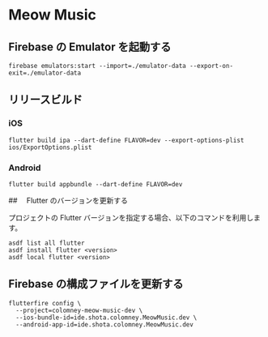# Meow Music

## Firebase の Emulator を起動する

```shell
firebase emulators:start --import=./emulator-data --export-on-exit=./emulator-data
```

## リリースビルド

### iOS

```shell
flutter build ipa --dart-define FLAVOR=dev --export-options-plist ios/ExportOptions.plist
```

### Android

```shell
flutter build appbundle --dart-define FLAVOR=dev
```

##　 Flutter のバージョンを更新する

プロジェクトの Flutter バージョンを指定する場合、以下のコマンドを利用します。

```shell
asdf list all flutter
asdf install flutter <version>
asdf local flutter <version>
```

## Firebase の構成ファイルを更新する

```shell
flutterfire config \
  --project=colomney-meow-music-dev \
  --ios-bundle-id=ide.shota.colomney.MeowMusic.dev \
  --android-app-id=ide.shota.colomney.MeowMusic.dev
```
